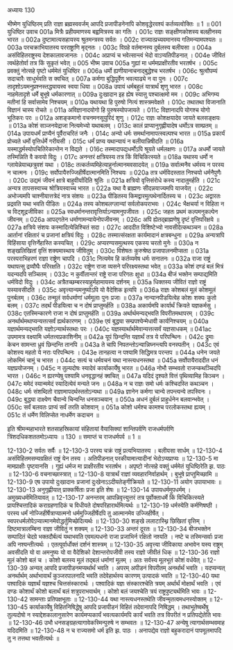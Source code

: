अध्यायः 130

भीष्मेण युधिष्ठिरम् प्रति राज्ञा ब्रह्मस्ववर्जम् आपदि प्रजापीडनेनापि कोशवृद्धेरवश्यं कर्तव्यत्वोक्तिः ॥ 1 ॥
001	युधिष्ठिर उवाच 
001a	मित्रैः प्रहीयमाणस्य बह्वमित्रस्य का गतिः ।
001c	राज्ञः सङ्क्षीणकोशस्य बलहीनस्य भारत ॥
002a	दुष्टामात्यसहायस्य श्रुतमन्त्रस्य सर्वतः ।
002c	राज्यात्प्रच्यवमानस्य गतिमन्यामपश्यतः ॥
003a	परचक्राभियातस्य परराष्ट्राणि मृद्नतः ।
003c	विग्रहे वर्तमानस्य दुर्बलस्य बलीयसा ॥
004a	असंविहितराष्ट्रस्य देशकालावजानतः ।
004c	अप्राप्यं च भवेत्सान्त्वं भेदो वाऽप्यतिपीडनात् ।
004e	जीवितं त्वर्थहेतोर्वा तत्र किं सुकृतं भवेत् ॥
005	भीष्म उवाच 
005a	गुह्यां मा धर्ममप्राक्षीरतीव भरतर्षभ ।
005c	प्रवक्तुं नोत्सहे पृष्टो धर्ममेतं युधिष्ठिर ॥
006a	धर्मो ह्यणीयान्वचनाद्बुद्धेश्च भरतर्षभ ।
006c	श्रुत्वौपम्यं सदाचारैः साधुर्भवति स क्वचित् ॥
007a	कर्मणा बुद्धिपूर्वेण भवत्याढ्ये न वा पुनः ।
007c	तादृशोऽयमनुप्रश्नस्तद्ध्यायस्व स्वया धिया ॥
008a	उपायं धर्मबहुलं यात्रार्थं शृणु भारत ।
008c	नाहमेतादृशे धर्मे बुभूषे धर्मकारणात् ॥
009a	दुःखादान इह ह्येष स्यात्तु पश्चात्क्षमो मम ।
009c	अभिगम्य मतीनां हि सर्वासामेव निश्चयम् ॥
010a	यथायथा हि पुरुषो नित्यं शास्त्रमवेक्षते ।
010c	तथातथा विजानाति विज्ञानं चास्य रोचते ॥
011a	अविज्ञानादयोगो हि पुरुषस्योपजायते ।
011c	विज्ञानादपि योगश्च योगो भूतिकरः परः ॥
012a	अशङ्कमानो वचनमनसूयुरिदं शृणु ।
012c	राज्ञः कोशक्षयादेव जायते बलसङ्क्षयः ॥
013a	कोशं सञ्जनयेद्राजा नित्यमेभ्यो यथाबलम् ।
013c	कालं प्राप्यानुगृह्णीयादेष धर्मोऽत्र साम्प्रतम् ॥
014a	उपायधर्मं प्राप्यैनं पूर्वैराचरितं जनैः ।
014c	अन्यो धर्मः समर्थानामापत्स्वल्पश्च भारत ॥
015a	प्रकार्यं प्रोच्यते धर्मो वृत्तिर्धर्मे गरीयसी ।
015c	धर्मं प्राप्य यथान्यायं न बलीयान्निषीदति ॥
016a	यस्माद्धर्मस्योपचितिरेकान्तेन न विद्यते ।
016c	तस्मादापद्यधर्मोऽपि श्रूयते धर्मलक्षणः ॥
017a	अधर्मो जायते तस्मिन्निति वै कवयो विदुः ।
017c	अनन्तरं क्षत्रियस्य तत्र किं विचिकित्स्यते ॥
018a	यथास्य धर्मो न ग्लायेन्नेयाच्छत्रुवशं यथा ।
018c	तत्कर्तव्यमिहेत्याहुर्नात्मानमवसादयेत् ॥
019a	सर्वात्मनैव धर्मस्य न परस्य न चात्मनः ।
019c	सर्वोपायैरुज्जिहीर्षेदात्मानमिति निश्चयः ॥
020a	तत्र धर्मविदस्तात निश्चयो धर्मनैपुणैः ।
020c	उद्यमं जीवनं क्षात्रे बाहुवीर्यादिति श्रुतिः ॥
021a	क्षत्रियो वृत्तिसंरोधे कस्य नादातुमर्हति ।
021c	अन्यत्र तापसस्वाच्च श्रोत्रियस्वाच्च भारत ॥
022a	यथा वै ब्राह्मणः सीदन्नयाज्यमपि याजयेत् ।
022c	अभोज्यमपि चाश्नीयात्तत्रेदं नात्र संशयः ॥
023a	पीडितस्य किमद्वारमुत्पथेनार्दितस्य च ।
023c	अद्वारतः प्रद्रवति यथा भवति पीडितः ॥
024a	तस्य कोशबलग्लान्यां सर्वलोकपराभवः ।
024c	भैक्षचर्या न विहिता न च विट्शूद्रजीविका ॥
025a	स्वधर्मानन्तरावृत्तिर्याऽन्यामनुपजीवतः ।
025c	जहतः प्रथमं कल्पमनुकल्पेन जीवनम् ॥
026a	आपद्गतेन धर्माणामन्यायेनोपजीवनम् ।
026c	अपि ह्येतद्ब्राह्मणेषु दृष्टं वृत्तिपरिक्षये ॥
027a	क्षत्रिये संशयः कस्मादित्येन्निश्चितं सदा ।
027c	आददीत विशिष्टेभ्यो नावसीदेत्कथञ्चन ॥
028a	आर्तानां रक्षितारं च प्रजानां क्षत्रियं विदुः ।
028c	तस्मात्संरक्षता कार्यमादानं क्षत्रबन्धुना ॥
029a	अन्यत्रापि विहिंसाया वृत्तिर्नेहास्ति कस्यचित् ।
029c	अप्यरण्यसमुत्थस्य एकस्य चरतो मुनेः ॥
030a	न शङ्खलिखितां वृत्तिं शक्यमास्थाय जीवितुम् ।
030c	विशेषतः कुरुश्रेष्ठ प्रजापालनमीप्सता ॥
031a	परस्पराभिहरणं राज्ञा राष्ट्रेण चापदि ।
031c	नित्यमेव हि कर्तव्यमेष धर्मः सनातनः ॥
032a	राजा राष्ट्रं यथापत्सु द्रव्यौघैः परिरक्षति ।
032c	राष्ट्रेण राजा व्यसने परिरक्ष्यस्तथा भवेत् ॥
033a	कोशं दण्डं बलं मित्रं यदन्यदपि सञ्चितम् ।
033c	न कुर्वीतान्तरं राष्ट्रे राजा परिगतः क्षुधा ॥
034a	बीजं भक्तेन सम्पाद्यमिति धर्मविदो विदुः ।
034c	अत्रैतच्छम्बरस्याहुर्महामायस्य दर्शनम् ॥
035a	धिक्तस्य जीवितं राज्ञो राष्ट्रं यस्यावसीदति ।
035c	अवृत्त्यान्यमनुष्योऽपि यो वैदेशिक इत्यपि ॥
036a	राज्ञः कोशबलं मूलं कोशमूलं पुनर्बलम् ।
036c	तन्मूलं सर्वधर्माणां धर्ममूलाः पुनः प्रजाः ॥
037a	नान्यानपीडयित्वेह कोशः शक्यः कुतो बलम् ।
037c	तदर्थं पीडयित्वा च न दोषं प्राप्तुमर्हति ॥
038a	अकार्यमपि कार्यार्थं क्रियते यज्ञकर्मसु ।
038c	एतस्मिन्कारणे राजा न दोषं प्राप्तुमर्हति ॥
039a	अर्थार्थमन्यद्भवति विपरीतमथापरम् ।
039c	अनर्थार्थमथाप्यन्यत्तत्सर्वं ह्यर्थकारणम् ।
039e	एवं बुद्ध्या सम्प्रपश्येन्मेधावी कार्यनिश्चयम् ॥
040a	यज्ञार्थमन्यद्भवति यज्ञोऽन्यार्थस्तथाः परः ।
040c	यज्ञस्यार्थार्थमेवान्यत्तत्सर्वं यज्ञसाधकम् ॥
041ac	उपमामत्र वक्ष्यामि धर्मतत्त्वप्रकाशिनीम् ॥
042a	यूपं छिन्दन्ति यज्ञार्थं तत्र ये परिपन्थिनः ।
042c	द्रुमाः केचन सामन्ता ध्रुवं छिन्दन्ति तानपि ॥
043a	ते चापि निपतन्तोऽन्यान्निघ्नन्त्यपि वनस्पतीन् ।
043c	एवं कोशस्य महतो ये नराः परिपन्थिनः ।
043e	तानहत्वा न पश्यामि सिद्धिमत्र परन्तप ॥
044a	धनेन जयते लोकमिमं चामुं च भारत ।
044c	सत्यं च धर्मवचनं यथा नास्त्यधनस्तथा ॥
045a	सर्वोपायैराददीत धनं यज्ञप्रयोजनम् ।
045c	न तुल्यदोषः स्यादेवं कार्याकार्येषु भारत ॥
046a	नोभौ सम्भवतो राजन्कथञ्चिदपि भारत ।
046c	न ह्यरण्येषु पश्यामि धनवृद्धानहं क्वचित् ॥
047a	यदिदं दृश्यते वित्तं पृथिव्यामिह किञ्चन ।
047c	ममेदं स्यान्ममेदं स्यादित्येवं मन्यते जनः ॥
048a	न च राज्ञः समो धर्मः कश्चिदस्ति कथञ्चन ।
048c	धर्मः संशब्दितो राज्ञामापदर्थस्ततोऽन्यथा ॥
049a	ज्ञानेन कर्मणा चान्ये तपन्त्यन्ये तपस्विनः ।
049c	बुद्ध्या दाक्ष्येण चैवान्ये चिन्वन्ति धनसञ्चयान् ॥
050a	अधनं दुर्बलं प्राहुर्धनेन बलवान्भवेत् ।
050c	सर्वं बलवतः प्राप्यं सर्वं तरति कोशवान् ॥
051a	कोशो धर्मश्च कामश्च परलोकस्तथा ह्ययम् ।
051c	तं धर्मेण विलिप्सेत नाधर्मेण कदाचन ॥ 

इति श्रीमन्महाभारते शतसाहस्रिकायां संहितायां वैयासिक्यां शान्तिपर्वणि राजधर्मपर्वणि त्रिंशदधिकशततमोऽध्यायः ॥ 130 ॥ समाप्तं च राजधर्मपर्व ॥ 1 ॥

12-130-2 सर्वतः सर्वैः ॥ 12-130-3 परस्य चक्रं राष्ट्रं प्रत्यभियातस्य । बलीयसा सार्धम् ॥ 12-130-4 असंविहितमसम्यग्रक्षितं राष्ट्रं येन तस्य । अतिपीडनात् परकीयामात्यादीनां भेदोऽप्यप्राप्यः ॥ 12-130-5 मा मामप्राक्षीः पृष्टवानसि । गुह्यं धर्मज मा प्राक्षीरतीव भरतर्षभ । अपृष्टो नोत्सहे वक्तुं धर्ममेतं युधिष्ठिरेति झ. पाठः ॥ 12-130-6 वचनाच्छास्त्रात् ॥ 12-130-8 यात्रार्थं राज्ञां व्यवहारनिर्वाहार्थम् । बुभूषे प्राप्तुमिच्छामि ॥ 12-130-9 एष उपायो दुःखादानः प्रजानां दुःखेनाऽऽदीयतेङ्गीक्रियते ॥ 12-130-11 अयोग उपायाभावः ॥ 12-130-13 अनुगृह्णीयात् प्राक्कर्षिताः प्रजा इति शेषः ॥ 12-130-14 उपायधर्ममुपधर्मम् । अमुख्यधर्ममितियावत् ॥ 12-130-17 अनन्तरम् आपन्निवृत्त्युत्तरं तत्र पूर्वोक्ताधर्मे किं विचिकित्स्यते प्रायश्चित्तादिकं कराग्रहणादिकं च विधीयते दोषपरिहारार्थमित्यर्थः ॥ 12-130-19 धर्मस्येति कर्मणिषष्ठी । परस्य धर्मं नोज्जिहीर्षेत्राप्यात्मनो धर्ममुज्जिहीर्षेदपि तु आत्मानमेव उज्जिहीर्षेत् । स्वपरधर्मलोपेऽप्यात्मानमेवोद्धर्तुमिच्छेदित्यर्थः ॥ 12-130-30 शङ्खे ललाटास्थ्नि छिखितां वृत्तिम् । दिष्टमात्रालम्बिना राज्ञा जीवितुं न शक्यम् ॥ 12-130-33 अन्तरं दूरतः ॥ 12-130-34 बीजभक्तेन सम्पादितं चेदग्रे भक्तदौर्बल्यं यथाभवति एवमल्पधनो राजा प्रजाभिर्न रक्षितो नश्यति । नष्टे च तस्मिन्सर्वाः प्रजा अपि नश्यन्तीत्यर्थः । एतत्पूर्वार्धोक्तं दर्शनं शास्त्रम् ॥ 12-130-35 अवृत्त्या जीविकाया अभावेन यस्य राष्ट्रम् अवसीदति यो वा अमनुष्यः यो वा वैदेशिको देशान्तरोपजीवी तस्य राज्ञो जीवीतं धिक् ॥ 12-130-36 राज्ञो मूलं कोशो बलं च । कोशो बलस्य मूलं तद्बलं धर्माणां मूलम् । अतः सर्वस्य मूलभूतं कोशं वर्धयेत् ॥ 12-130-39 अन्यत् आपदि प्रजापीडनमप्यर्थार्थं भवति । अपरम् अपीडनं विपरीतम् अनर्थार्थं भवति । यदप्यन्यत् अनर्थार्थम् अर्थाभावार्थं कुञ्जरपालनादि भवति तदेवेहार्थस्य कारणम् उत्पादकं भवति ॥ 12-130-40 यथा पश्वादिकं यज्ञार्थं यज्ञश्च चित्तसंस्कारार्थः । पश्वादिकं यज्ञः संस्कारश्चेति त्रयम् अर्थार्थं मोक्षार्थं भवति । एवं दण्डः कोशार्थं कोशो बलार्थं बलं शत्रुपराभवार्थम् । कोशो बलं जयश्चेति त्रयं राष्ट्रपुष्ट्यर्थमिति भावः ॥ 12-130-42 सामन्ताः प्रतिपक्षभूताः ॥ 12-130-44 यथा नास्त्यधनस्तथेति जीवन्मृतत्वमधनस्योक्तम् ॥ 12-130-45 कार्याकार्येषु विहितनिषिद्धेषु आपदि प्रजापीडनं विहितं तदेवानापदि निषिद्धम् । तथाभूतेष्वर्थेषु तुल्यदोषो न स्याद्देशकालानुसारेण कार्यमप्यकार्यं भवत्यकार्यमपि कार्यं भवति तत्र विपरीतं न प्रतिपद्येतेति भावः ॥ 12-130-46 उभौ धनसङ्ग्रहत्यागावेकस्मिन्पुरुषे न सम्भवतः ॥ 12-130-47 अन्येषु त्यागार्थसम्भवमाह यदिदमिति ॥ 12-130-48 न च राज्यसमो धर्म इति झ. पाठः । अनापद्येव राज्ञो बहुकरादानं पापमूलमापदि तु न तत्तथा भवतीत्यर्थः ॥
